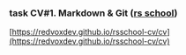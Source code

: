### task CV#1. Markdown & Git ([rs school](https://rs.school/))
[https://redvoxdev.github.io/rsschool-cv/cv](https://redvoxdev.github.io/rsschool-cv/cv)
